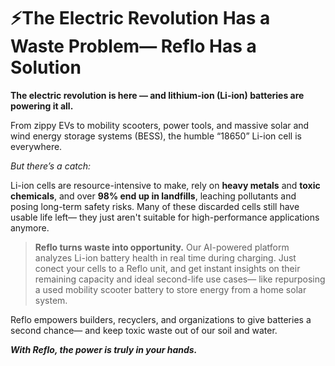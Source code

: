 # ⚡The Electric Revolution Has a Waste Problem— Reflo Has a Solution

**The electric revolution is here — and lithium-ion (Li-ion) batteries are powering it all.**

From zippy EVs to mobility scooters, power tools, and massive solar and wind energy storage systems (BESS), the humble “18650” Li-ion cell is everywhere.

*But there’s a catch:*

Li-ion cells are resource-intensive to make, rely on **heavy metals** and **toxic chemicals**, and over **98% end up in landfills**, leaching pollutants and posing long-term safety risks. Many of these discarded cells still have usable life left— they just aren't suitable for high-performance applications anymore.

> **Reflo turns waste into opportunity.**
Our AI-powered platform analyzes Li-ion battery health in real time during charging. Just conect your cells to a Reflo unit, and get instant insights on their remaining capacity and ideal second-life use cases— like repurposing a used mobility scooter battery to store energy from a home solar system.

Reflo empowers builders, recyclers, and organizations to give batteries a second chance— and keep toxic waste out of our soil and water.

***With Reflo, the power is truly in your hands.***
